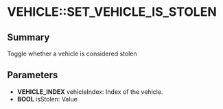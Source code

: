 # VEHICLE::SET_VEHICLE_IS_STOLEN

## Summary
Toggle whether a vehicle is considered stolen

## Parameters
* **VEHICLE_INDEX** vehicleIndex: Index of the vehicle.
* **BOOL** isStolen: Value